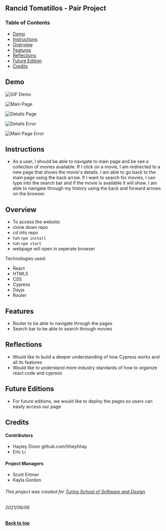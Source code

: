 ## Rancid Tomatillos - Pair Project

### Table of Contents
- [Demo](#demo)
- [Instructions](#instructions)
- [Overview](#overview)
- [Features](#features)
- [Reflections](#project-reflection)
- [Future Edition](#future-edition)
- [Credits](#credits)

## Demo

![GIF Demo](https://user-images.githubusercontent.com/75854628/132268966-6b9f5786-0f18-411b-baf4-b4824b2426b0.gif)

![Main Page](https://user-images.githubusercontent.com/75854628/132268650-0e188b74-4f9d-4952-8562-df612cb77d20.png)

![Details Page](https://user-images.githubusercontent.com/75854628/132268679-17972e5d-eeda-4f4a-bc7b-4c22431d4a8d.png)

![Details Error](https://user-images.githubusercontent.com/75854628/132268708-8f74870e-ac1d-4b64-ba21-c0c0208e3165.png)

![Main Page Error](https://user-images.githubusercontent.com/75854628/132268734-b4bccdb2-4ab6-4836-869e-d822525452ee.png)

## Instructions

- As a user, I should be able to navigate to main page and be see a collection of movies available. If I click on a movie, I am redirected to a new page that shows the movie's details. I am able to go back to the main page using the back arrow. If I want to search for movies, I can type into the search bar and if the movie is available it will show. I am able to navigate through my history using the back and forward arrows on the browser. 

## Overview
- To access the website: 
- clone down repo 
- cd into repo
- run ``` npm install ```
- run ``npm start``
- webpage will open in seperate browser

Technologies used: 
 - React
 - HTML5
 - CSS
 - Cypress 
 - Dayjs
 - Router

## Features
- Router to be able to navigate through the pages
- Search bar to be able to search through movies 


## Reflections
- Would like to build a deeper understanding of how Cypress works and all its features
- Would like to understand more industry standards of how to organize react code and cypress
  

## Future Editions
- For future editions, we would like to deploy the pages so users can easily access our page

## Credits

#### Contributors

- Hayley Dixon github.com/hheyhhay
- Eric Li

#### Project Managers

- Scott Ertmer
- Kayla Gordon

###### This project was created for [Turing School of Software and Design](https://turing.io/)
###### 2021/09/06
**[Back to top](#table-of-contents)**

